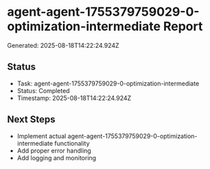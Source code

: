 # agent-agent-1755379759029-0-optimization-intermediate Report

Generated: 2025-08-18T14:22:24.924Z

## Status
- Task: agent-agent-1755379759029-0-optimization-intermediate
- Status: Completed
- Timestamp: 2025-08-18T14:22:24.924Z

## Next Steps
- Implement actual agent-agent-1755379759029-0-optimization-intermediate functionality
- Add proper error handling
- Add logging and monitoring
